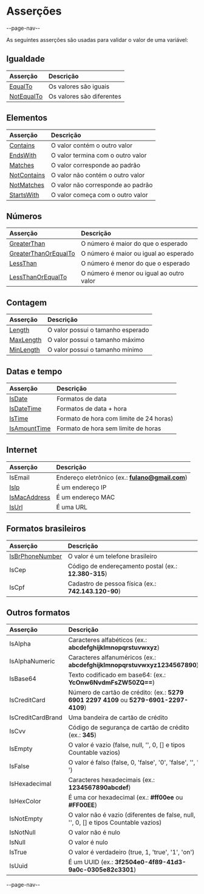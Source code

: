 # Asserções

--page-nav--

As seguintes asserções são usadas para validar o valor de uma variável:

## Igualdade

| Asserção                       | Descrição                  |
| :--                            | :--                        |
| [EqualTo](04-equalto.md)       | Os valores são iguais      |
| [NotEqualTo](04-notequalto.md) | Os valores são diferentes  |

## Elementos

| Asserção                         | Descrição                         |
| :--                              | :--                               |
| [Contains](05-contains.md)       | O valor contém o outro valor      |
| [EndsWith](05-endswith.md)       | O valor termina com o outro valor |
| [Matches](05-matches.md)         | O valor corresponde ao padrão     |
| [NotContains](05-notcontains.md) | O valor não contém o outro valor  |
| [NotMatches](05-notmatches.md)   | O valor não corresponde ao padrão |
| [StartsWith](05-startswith.md)   | O valor começa com o outro valor  |

## Números

| Asserção                                     | Descrição                                   |
| :--                                          | :--                                         |
| [GreaterThan](06-greaterthan.md)             | O número é maior do que o esperado          |
| [GreaterThanOrEqualTo](06-greaterthanorequalto.md) | O número é maior ou igual ao esperado |
| [LessThan](06-lessthan.md)                   | O número é menor do que o esperado          |
| [LessThanOrEqualTo](06-lessthanorequalto.md) | O número é menor ou igual ao outro valor    |

## Contagem

| Asserção                                     | Descrição                                  |
| :--                                          | :--                                        |
| [Length](07-length.md)                       | O valor possui o tamanho esperado          |
| [MaxLength](07-maxlength.md)                 | O valor possui o tamanho máximo            |
| [MinLength](07-minlength.md)                 | O valor possui o tamanho mínimo            |

## Datas e tempo

| Asserção                           | Descrição                               |
| :--                                | :--                                     |
| [IsDate](08-isdate.md)             | Formatos de data                        |
| [IsDateTime](08-isdatetime.md)     | Formatos de data + hora                 |
| [IsTime](08-istime.md)             | Formato de hora com limite de 24 horas) |
| [IsAmountTime](08-isamounttime.md) | Formato de hora sem limite de horas     |

## Internet

| Asserção                           | Descrição                                        |
| :--                                | :--                                              |
| IsEmail                            | Endereço eletrônico (ex.: **fulano@gmail.com**)  |
| [IsIp](09-isip.md)                 | É um endereço IP                                 |
| [IsMacAddress](09-ismacaddress.md) | É um endereço MAC                                |
| [IsUrl](09-isurl.md)               | É uma URL                                        |

## Formatos brasileiros

| Asserção           | Descrição                                              |
| :--                | :--                                                    |
| [IsBrPhoneNumber](10-isbrphonenumber.md) | O valor é um telefone brasileiro |
| IsCep              | Código de endereçamento postal (ex.: **12.380-315**)   |
| IsCpf              | Cadastro de pessoa física (ex.: **742.143.120-90**)    |

## Outros formatos

| Asserção           | Descrição                                                                |
| :--                | :--                                                                      |
| IsAlpha            | Caracteres alfabéticos (ex.: **abcdefghijklmnopqrstuvwxyz**)             |
| IsAlphaNumeric     | Caracteres alfanuméricos (ex.: **abcdefghijklmnopqrstuvwxyz1234567890**) |
| IsBase64           | Texto codificado em base64: (ex.: **YcOnw6NvdmFsZW50ZQ==**)              |
| IsCreditCard       | Número de cartão de crédito: (ex.: **5279 6901 2297 4109** ou **5279-6901-2297-4109**) |
| IsCreditCardBrand  | Uma bandeira de cartão de crédito                                        |
| IsCvv              | Código de segurança de cartão de crédito (ex.: **345**)                  |
| IsEmpty            | O valor é vazio (false, null, '', 0, [] e tipos Countable vazios)        |
| IsFalse            | O valor é falso (false, 0, 'false', '0', 'false', '', ' ')               |
| IsHexadecimal      | Caracteres hexadecimais (ex.: **1234567890abcdef**)                      |
| IsHexColor         | É uma cor hexadecimal (ex.: **#ff00ee** ou **#FF00EE**)                  |
| IsNotEmpty         | O valor não é vazio (diferentes de false, null, '', 0, [] e tipos Countable vazios) |
| IsNotNull          | O valor não é nulo                                                       |
| IsNull             | O valor é nulo                                                           |
| IsTrue             | O valor é verdadeiro (true, 1, 'true', '1', 'on')                        |
| IsUuid             | É um UUID (ex.: **3f2504e0-4f89-41d3-9a0c-0305e82c3301**)                |

--page-nav--
